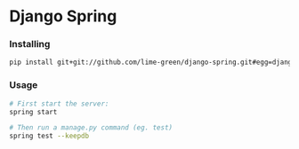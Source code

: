 # Django Spring

### Installing
```bash
pip install git+git://github.com/lime-green/django-spring.git#egg=django-spring
```


### Usage

```bash
# First start the server:
spring start

# Then run a manage.py command (eg. test)
spring test --keepdb
```
